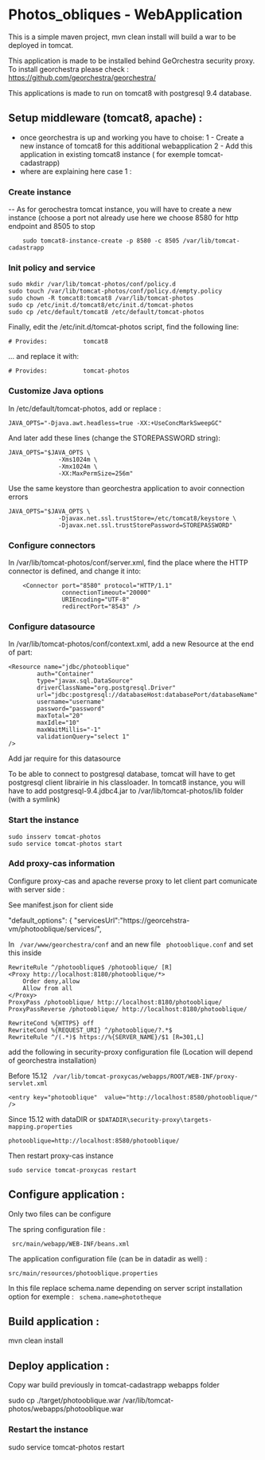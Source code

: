 # Photos_obliques - WebApplication

This is a simple maven project, mvn clean install will build a war to be deployed in tomcat.

This application is made to be installed behind GeOrchestra security proxy. 
To install georchestra please check : https://github.com/georchestra/georchestra/

This applications is made to run on tomcat8 with postgresql 9.4 database.

## Setup middleware (tomcat8, apache) :

- once georchestra is up and working you have to choise:
    1 - Create a new instance of tomcat8 for this additional webapplication
    2 - Add this application in existing tomcat8 instance ( for exemple tomcat-cadastrapp)
- where are explaining here case 1 : 

###  Create instance
-- As for gerochestra tomcat instance, you will have to  create a new instance
    (choose a port not already use here we choose 8580 for http endpoint and 8505 to stop
```
    sudo tomcat8-instance-create -p 8580 -c 8505 /var/lib/tomcat-cadastrapp
```
###  Init policy and service
    sudo mkdir /var/lib/tomcat-photos/conf/policy.d
    sudo touch /var/lib/tomcat-photos/conf/policy.d/empty.policy
    sudo chown -R tomcat8:tomcat8 /var/lib/tomcat-photos
    sudo cp /etc/init.d/tomcat8/etc/init.d/tomcat-photos
    sudo cp /etc/default/tomcat8 /etc/default/tomcat-photos
Finally, edit the /etc/init.d/tomcat-photos script, find the following line:
```
# Provides:          tomcat8
```
... and replace it with:
```
# Provides:          tomcat-photos
```
### Customize Java options

In /etc/default/tomcat-photos, add or replace :
```
JAVA_OPTS="-Djava.awt.headless=true -XX:+UseConcMarkSweepGC"
```
And later add these lines (change the STOREPASSWORD string):
```
JAVA_OPTS="$JAVA_OPTS \
              -Xms1024m \
              -Xmx1024m \
              -XX:MaxPermSize=256m"
```
Use the same keystore than georchestra application to avoir connection errors
```
JAVA_OPTS="$JAVA_OPTS \
              -Djavax.net.ssl.trustStore=/etc/tomcat8/keystore \
              -Djavax.net.ssl.trustStorePassword=STOREPASSWORD"
```

### Configure connectors

In /var/lib/tomcat-photos/conf/server.xml, find the place where the HTTP connector is defined, and change it into:
```
    <Connector port="8580" protocol="HTTP/1.1" 
               connectionTimeout="20000" 
               URIEncoding="UTF-8"
               redirectPort="8543" />
```
### Configure datasource

In /var/lib/tomcat-photos/conf/context.xml, add a new Resource at the end of <Context> part:
```
<Resource name="jdbc/photooblique"
        auth="Container"
        type="javax.sql.DataSource"
        driverClassName="org.postgresql.Driver"
        url="jdbc:postgresql://databaseHost:databasePort/databaseName"
        username="username"
        password="password"
        maxTotal="20"
        maxIdle="10"
        maxWaitMillis="-1"
        validationQuery="select 1"
/>
```   
Add jar require for this datasource

To be able to connect to postgresql database, tomcat will have to get postgresql client librairie in his classloader. In tomcat8 instance, you will have to add postgresql-9.4.jdbc4.jar to /var/lib/tomcat-photos/lib folder (with a symlink)

### Start the instance
```
sudo insserv tomcat-photos
sudo service tomcat-photos start
```
### Add proxy-cas information

Configure proxy-cas and apache reverse proxy to let client part comunicate with server side :

See manifest.json for client side

"default_options": {
    	"servicesUrl":"https://georcehstra-vm/photooblique/services/",

In ``` /var/www/georchestra/conf``` and an new file ``` photooblique.conf``` and set this inside

```
RewriteRule ^/photooblique$ /photooblique/ [R]
<Proxy http://localhost:8180/photooblique/*>
    Order deny,allow
    Allow from all
</Proxy>
ProxyPass /photooblique/ http://localhost:8180/photooblique/
ProxyPassReverse /photooblique/ http://localhost:8180/photooblique/

RewriteCond %{HTTPS} off
RewriteCond %{REQUEST_URI} ^/photooblique/?.*$
RewriteRule ^/(.*)$ https://%{SERVER_NAME}/$1 [R=301,L]
```

add the following in security-proxy configuration file (Location will depend of georchestra installation)

Before 15.12  ``` /var/lib/tomcat-proxycas/webapps/ROOT/WEB-INF/proxy-servlet.xml```
```
<entry key="photooblique"  value="http://localhost:8580/photooblique/" />
```

Since 15.12 with dataDIR or ```$DATADIR\security-proxy\targets-mapping.properties``` 
```
photooblique=http://localhost:8580/photooblique/
```

Then restart proxy-cas instance

```
sudo service tomcat-proxycas restart
```

##  Configure application : 

Only two files can be configure 

The spring configuration file :

     src/main/webapp/WEB-INF/beans.xml
     
The application configuration file (can be in datadir as well) :

    src/main/resources/photooblique.properties

In this file replace schema.name depending on server script installation option
for exemple : ``` schema.name=phototheque```

##  Build application : 

mvn clean install


##  Deploy application : 

Copy war build previously in tomcat-cadastrapp webapps folder

sudo cp ./target/photooblique.war /var/lib/tomcat-photos/webapps/photooblique.war


### Restart the instance

sudo service tomcat-photos restart
